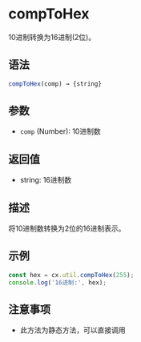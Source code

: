 # compToHex

10进制转换为16进制(2位)。

## 语法

```javascript
compToHex(comp) → {string}
```

## 参数

- `comp` (Number): 10进制数

## 返回值

- string: 16进制数

## 描述

将10进制数转换为2位的16进制表示。

## 示例

```javascript
const hex = cx.util.compToHex(255);
console.log('16进制:', hex);
```

## 注意事项

- 此方法为静态方法，可以直接调用 